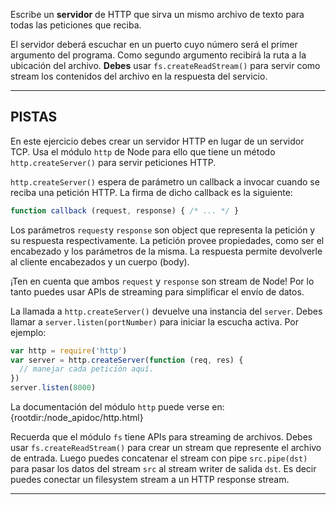 Escribe un **servidor** de HTTP que sirva un mismo archivo de texto para todas las peticiones que reciba.

El servidor deberá escuchar en un puerto cuyo número será el primer argumento del programa. Como segundo argumento recibirá la ruta a la ubicación del archivo. **Debes** usar `fs.createReadStream()` para servir como stream los contenidos del archivo en la respuesta del servicio.

----------------------------------------------------------------------
## PISTAS

En este ejercicio debes crear un servidor HTTP en lugar de un servidor TCP. Usa el módulo `http` de Node para ello que tiene un método `http.createServer()` para servir peticiones HTTP.

`http.createServer()` espera de parámetro un callback a invocar cuando se reciba una petición HTTP. La firma de dicho callback es la siguiente:

```js
function callback (request, response) { /* ... */ }
```

Los parámetros `request`y `response` son object que representa la petición y su respuesta respectivamente. La petición provee propiedades, como ser el encabezado y los parámetros de la misma. La respuesta permite devolverle al cliente encabezados y un cuerpo (body).

¡Ten en cuenta que ambos `request` y `response` son stream de Node! Por lo tanto puedes usar APIs de streaming para simplificar el envío de datos.

La llamada a `http.createServer()` devuelve una instancia del `server`. Debes llamar a `server.listen(portNumber)` para iniciar la escucha activa. Por ejemplo:

```js
var http = require('http')
var server = http.createServer(function (req, res) {
  // manejar cada petición aquí.
})
server.listen(8000)
```
La documentación del módulo `http` puede verse en:
  {rootdir:/node_apidoc/http.html}

Recuerda que el módulo `fs` tiene APIs para streaming de archivos. Debes usar `fs.createReadStream()` para crear un stream que represente el archivo de entrada. Luego puedes concatenar el stream con pipe `src.pipe(dst)` para pasar los datos del stream `src` al stream writer de salida `dst`. Es decir puedes conectar un filesystem stream a un HTTP response stream.

----------------------------------------------------------------------
